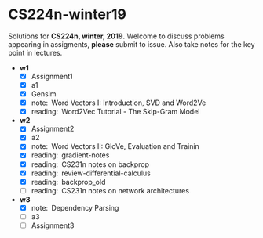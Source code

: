# CS224n-winter19

Solutions for **CS224n, winter, 2019.**
Welcome to discuss problems appearing in assigments, **please** submit to issue.
Also take notes for the key point in lectures.

- **w1**
    - [x] Assignment1
    - [x] a1
    - [x] Gensim
    - [x] note:&ensp;Word Vectors I: Introduction, SVD and Word2Ve
    - [x] reading:&ensp;Word2Vec Tutorial - The Skip-Gram Model

- **w2**
  - [x] Assignment2
  - [x] a2
  - [x] note:&ensp;Word Vectors II: GloVe, Evaluation and Trainin
  - [x] reading:&ensp;gradient-notes
  - [x] reading:&ensp;CS231n notes on backprop
  - [x] reading:&ensp;review-differential-calculus
  - [x] reading:&ensp;backprop_old
  - [ ] reading:&ensp;CS231n notes on network architectures

- **w3**
  - [x] note:&ensp;Dependency Parsing 
  - [ ] a3
  - [ ] Assignment3
